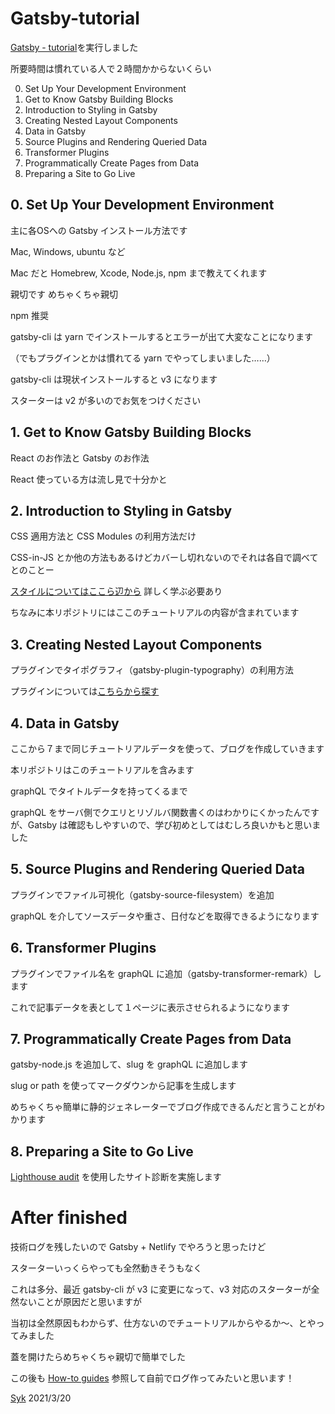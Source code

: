 # Gatsby-tutorial

[Gatsby - tutorial](https://www.gatsbyjs.com/docs/tutorial/)を実行しました

所要時間は慣れている人で２時間かからないくらい

0. Set Up Your Development Environment
1. Get to Know Gatsby Building Blocks
2. Introduction to Styling in Gatsby
3. Creating Nested Layout Components
4. Data in Gatsby
5. Source Plugins and Rendering Queried Data
6. Transformer Plugins
7. Programmatically Create Pages from Data
8. Preparing a Site to Go Live


## 0. Set Up Your Development Environment

主に各OSへの Gatsby インストール方法です

Mac, Windows, ubuntu など

Mac だと Homebrew, Xcode, Node.js, npm まで教えてくれます

親切です
めちゃくちゃ親切

npm 推奨

gatsby-cli は yarn でインストールするとエラーが出て大変なことになります

（でもプラグインとかは慣れてる yarn でやってしまいました……）

gatsby-cli は現状インストールすると v3 になります

スターターは v2 が多いのでお気をつけください


## 1. Get to Know Gatsby Building Blocks

React のお作法と Gatsby のお作法

React 使っている方は流し見で十分かと


## 2. Introduction to Styling in Gatsby

CSS 適用方法と CSS Modules の利用方法だけ

CSS-in-JS とか他の方法もあるけどカバーし切れないのでそれは各自で調べてとのことー

[スタイルについてはここら辺から](https://www.gatsbyjs.com/docs/how-to/styling/styled-components/)
詳しく学ぶ必要あり

ちなみに本リポジトリにはここのチュートリアルの内容が含まれています


## 3. Creating Nested Layout Components

プラグインでタイポグラフィ（gatsby-plugin-typography）の利用方法

プラグインについては[こちらから探す](https://www.gatsbyjs.com/plugins)


## 4. Data in Gatsby

ここから７まで同じチュートリアルデータを使って、ブログを作成していきます

本リポジトリはこのチュートリアルを含みます

graphQL でタイトルデータを持ってくるまで

graphQL をサーバ側でクエリとリゾルバ関数書くのはわかりにくかったんですが、Gatsby は確認もしやすいので、学び初めとしてはむしろ良いかもと思いました


## 5. Source Plugins and Rendering Queried Data

プラグインでファイル可視化（gatsby-source-filesystem）を追加

graphQL を介してソースデータや重さ、日付などを取得できるようになります


## 6. Transformer Plugins

プラグインでファイル名を graphQL に追加（gatsby-transformer-remark）します

これで記事データを表として１ページに表示させられるようになります


## 7. Programmatically Create Pages from Data

gatsby-node.js を追加して、slug を graphQL に追加します

slug or path を使ってマークダウンから記事を生成します

めちゃくちゃ簡単に静的ジェネレーターでブログ作成できるんだと言うことがわかります


## 8. Preparing a Site to Go Live

[Lighthouse audit](https://developers.google.com/web/tools/lighthouse/) を使用したサイト診断を実施します



# After finished

技術ログを残したいので Gatsby + Netlify でやろうと思ったけど

スターターいっくらやっても全然動きそうもなく

これは多分、最近 gatsby-cli が v3 に変更になって、v3 対応のスターターが全然ないことが原因だと思いますが

当初は全然原因もわからず、仕方ないのでチュートリアルからやるか〜、とやってみました

蓋を開けたらめちゃくちゃ親切で簡単でした

この後も [How-to guides](https://www.gatsbyjs.com/docs/how-to/) 参照して自前でログ作ってみたいと思います！


[Syk](https://github.com/SayakaNakajima) 2021/3/20
